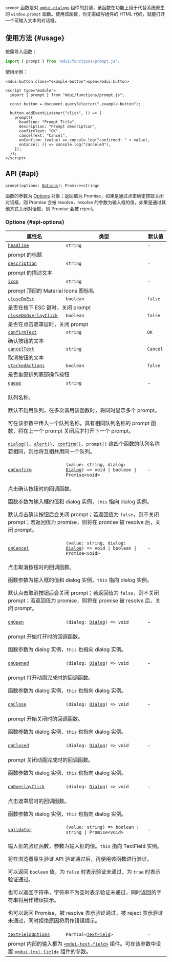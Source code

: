 `prompt` 函数是对 [`<mdui-dialog>`](/zh-cn/docs/2/components/dialog) 组件的封装，该函数在功能上用于代替系统原生的 `window.prompt` 函数。使用该函数，你无需编写组件的 HTML 代码，就能打开一个可输入文本的对话框。

## 使用方法 {#usage}

按需导入函数：

```js
import { prompt } from 'mdui/functions/prompt.js';
```

使用示例：

```html,example,playgroundId=431
<mdui-button class="example-button">open</mdui-button>

<script type="module">
  import { prompt } from "mdui/functions/prompt.js";

  const button = document.querySelector(".example-button");

  button.addEventListener("click", () => {
    prompt({
      headline: "Prompt Title",
      description: "Prompt description",
      confirmText: "OK",
      cancelText: "Cancel",
      onConfirm: (value) => console.log("confirmed: " + value),
      onCancel: () => console.log("canceled"),
    });
  });
</script>
```

## API {#api}

<pre><code class="nohighlight">prompt(options: <a href="#api-options">Options</a>): Promise&lt;string&gt;</code></pre>

函数的参数为 [Options](#api-options) 对象；返回值为 Promise，如果是通过点击确定按钮关闭对话框，则 Promise 会被 resolve，resolve 的参数为输入框的值，如果是通过其他方式关闭对话框，则 Promise 会被 reject。

### Options {#api-options}

<table>
  <thead>
    <tr>
      <th>属性名</th>
      <th>类型</th>
      <th>默认值</th>
    </tr>
  </thead>
  <tbody>
    <tr id="options-headline">
      <td><a href="#options-headline"><code>headline</code></a></td>
      <td><code>string</code></td>
      <td>-</td>
    </tr>
    <tr>
      <td colspan="3">prompt 的标题</td>
    </tr>
    <tr id="options-description">
      <td><a href="#options-description"><code>description</code></a></td>
      <td><code>string</code></td>
      <td>-</td>
    </tr>
    <tr>
      <td colspan="3">prompt 的描述文本</td>
    </tr>
    <tr id="options-icon">
      <td><a href="#options-icon"><code>icon</code></a></td>
      <td><code>string</code></td>
      <td>-</td>
    </tr>
    <tr>
      <td colspan="3">prompt 顶部的 Material Icons 图标名</td>
    </tr>
    <tr id="options-closeOnEsc">
      <td><a href="#options-closeOnEsc"><code>closeOnEsc</code></a></td>
      <td><code>boolean</code></td>
      <td><code>false</code></td>
    </tr>
    <tr>
      <td colspan="3">是否在按下 ESC 键时，关闭 prompt</td>
    </tr>
    <tr id="options-closeOnOverlayClick">
      <td><a href="#options-closeOnOverlayClick"><code>closeOnOverlayClick</code></a></td>
      <td><code>boolean</code></td>
      <td><code>false</code></td>
    </tr>
    <tr>
      <td colspan="3">是否在点击遮罩层时，关闭 prompt</td>
    </tr>
    <tr id="options-confirmText">
      <td><a href="#options-confirmText"><code>confirmText</code></a></td>
      <td><code>string</code></td>
      <td><code>OK</code></td>
    </tr>
    <tr>
      <td colspan="3">确认按钮的文本</td>
    </tr>
    <tr id="options-cancelText">
      <td><a href="#options-cancelText"><code>cancelText</code></a></td>
      <td><code>string</code></td>
      <td><code>Cancel</code></td>
    </tr>
    <tr>
      <td colspan="3">取消按钮的文本</td>
    </tr>
    <tr id="options-stackedActions">
      <td><a href="#options-stackedActions"><code>stackedActions</code></a></td>
      <td><code>boolean</code></td>
      <td><code>false</code></td>
    </tr>
    <tr>
      <td colspan="3">是否垂直排列底部操作按钮</td>
    </tr>
    <tr id="options-queue">
      <td><a href="#options-queue"><code>queue</code></a></td>
      <td><code>string</code></td>
      <td>-</td>
    </tr>
    <tr>
      <td colspan="3">
        <p>队列名称。</p>
        <p>默认不启用队列，在多次调用该函数时，将同时显示多个 prompt。</p>
        <p>可在该参数中传入一个队列名称，具有相同队列名称的 prompt 函数，将在上一个 prompt 关闭后才打开下一个 prompt。</p>
        <p><a href="/zh-cn/docs/2/functions/dialog"><code>dialog()</code></a>、<a href="/zh-cn/docs/2/functions/alert"><code>alert()</code></a>、<a href="/zh-cn/docs/2/functions/confirm"><code>confirm()</code></a>、<code>prompt()</code> 这四个函数的队列名称若相同，则也将互相共用同一个队列。</p>
      </td>
    </tr>
    <tr id="options-onConfirm">
      <td><a href="#options-onConfirm"><code>onConfirm</code></a></td>
      <td><code>(value: string, dialog: <a href="/zh-cn/docs/2/components/dialog">Dialog</a>) => void | boolean | Promise&lt;void&gt;</code></td>
      <td>-</td>
    </tr>
    <tr>
      <td colspan="3">
        <p>点击确认按钮时的回调函数。</p>
        <p>函数参数为输入框的值和 dialog 实例，<code>this</code> 指向 dialog 实例。</p>
        <p>默认点击确认按钮后会关闭 prompt；若返回值为 <code>false</code>，则不关闭 prompt；若返回值为 promise，则将在 promise 被 resolve 后，关闭 prompt。</p>
      </td>
    </tr>
    <tr id="options-onCancel">
      <td><a href="#options-onCancel"><code>onCancel</code></a></td>
      <td><code>(value: string, dialog: <a href="/zh-cn/docs/2/components/dialog">Dialog</a>) => void | boolean | Promise&lt;void&gt;</code></td>
      <td>-</td>
    </tr>
    <tr>
      <td colspan="3">
        <p>点击取消按钮时的回调函数。</p>
        <p>函数参数为输入框的值和 dialog 实例，<code>this</code> 指向 dialog 实例。</p>
        <p>默认点击取消按钮后会关闭 prompt；若返回值为 <code>false</code>，则不关闭 prompt；若返回值为 promise，则将在 promise 被 resolve 后，关闭 prompt。</p>
      </td>
    </tr>
    <tr id="options-onOpen">
      <td><a href="#options-onOpen"><code>onOpen</code></a></td>
      <td><code>(dialog: <a href="/zh-cn/docs/2/components/dialog">Dialog</a>) => void</code></td>
      <td>-</td>
    </tr>
    <tr>
      <td colspan="3">
        <p>prompt 开始打开时的回调函数。</p>
        <p>函数参数为 dialog 实例，<code>this</code> 也指向 dialog 实例。</p>
      </td>
    </tr>
    <tr id="options-onOpened">
      <td><a href="#options-onOpened"><code>onOpened</code></a></td>
      <td><code>(dialog: <a href="/zh-cn/docs/2/components/dialog">Dialog</a>) => void</code></td>
      <td>-</td>
    </tr>
    <tr>
      <td colspan="3">
        <p>prompt 打开动画完成时的回调函数。</p>
        <p>函数参数为 dialog 实例，<code>this</code> 也指向 dialog 实例。</p>
      </td>
    </tr>
    <tr id="options-onClose">
      <td><a href="#options-onClose"><code>onClose</code></a></td>
      <td><code>(dialog: <a href="/zh-cn/docs/2/components/dialog">Dialog</a>) => void</code></td>
      <td>-</td>
    </tr>
    <tr>
      <td colspan="3">
        <p>prompt 开始关闭时的回调函数。</p>
        <p>函数参数为 dialog 实例，<code>this</code> 也指向 dialog 实例。</p>
      </td>
    </tr>
    <tr id="options-onClosed">
      <td><a href="#options-onClosed"><code>onClosed</code></a></td>
      <td><code>(dialog: <a href="/zh-cn/docs/2/components/dialog">Dialog</a>) => void</code></td>
      <td>-</td>
    </tr>
    <tr>
      <td colspan="3">
        <p>prompt 关闭动画完成时的回调函数。</p>
        <p>函数参数为 dialog 实例，<code>this</code> 也指向 dialog 实例。</p>
      </td>
    </tr>
    <tr id="options-onOverlayClick">
      <td><a href="#options-onOverlayClick"><code>onOverlayClick</code></a></td>
      <td><code>(dialog: <a href="/zh-cn/docs/2/components/dialog">Dialog</a>) => void</code></td>
      <td>-</td>
    </tr>
    <tr>
      <td colspan="3">
        <p>点击遮罩层时的回调函数。</p>
        <p>函数参数为 dialog 实例，<code>this</code> 也指向 dialog 实例。</p>
      </td>
    </tr>
    <tr id="options-validator">
      <td><a href="#options-validator"><code>validator</code></a></td>
      <td><code>(value: string) => boolean | string | Promise&lt;void&gt;</code></td>
      <td>-</td>
    </tr>
    <tr>
      <td colspan="3">
        <p>输入框的验证函数，参数为输入框的值。<code>this</code> 指向 TextField 实例。</p>
        <p>将在浏览器原生验证 API 验证通过后，再使用该函数进行验证。</p>
        <p>可以返回 <code>boolean</code> 值，为 <code>false</code> 时表示验证未通过，为 <code>true</code> 时表示验证通过。</p>
        <p>也可以返回字符串，字符串不为空时表示验证未通过，同时返回的字符串将用作错误提示。</p>
        <p>也可以返回 Promise，被 resolve 表示验证通过，被 reject 表示验证未通过，同时拒绝原因将用作错误提示。</p>
      </td>
    </tr>
    <tr id="options-textFieldOptions">
      <td><a href="#options-textFieldOptions"><code>textFieldOptions</code></a></td>
      <td><code>Partial&lt;<a href="/zh-cn/docs/2/components/text-field#attributes">TextField</a>&gt;</code></td>
      <td>-</td>
    </tr>
    <tr>
      <td colspan="3">prompt 内部的输入框为 <a href="/zh-cn/docs/2/components/text-field"><code>&lt;mdui-text-field&gt;</code></a> 组件。可在该参数中设置 <a href="/zh-cn/docs/2/components/text-field"><code>&lt;mdui-text-field&gt;</code></a> 组件的参数。</td>
    </tr>
  </tbody>
</table>
